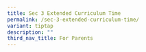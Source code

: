 ```yaml
---
title: Sec 3 Extended Curriculum Time
permalink: /sec-3-extended-curriculum-time/
variant: tiptap
description: ""
third_nav_title: For Parents
---
```

